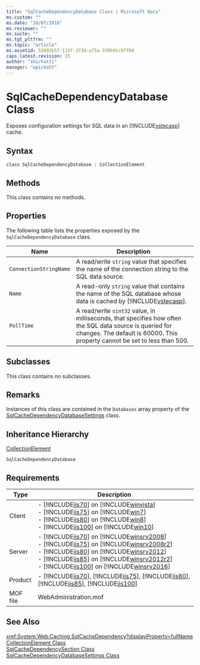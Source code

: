 ```yaml
---
title: "SqlCacheDependencyDatabase Class | Microsoft Docs"
ms.custom: ""
ms.date: "10/07/2016"
ms.reviewer: ""
ms.suite: ""
ms.tgt_pltfrm: ""
ms.topic: "article"
ms.assetid: 51602b5f-115f-373d-a75a-339b91c9ff94
caps.latest.revision: 15
author: "shirhatti"
manager: "wpickett"
---
```

# SqlCacheDependencyDatabase Class
Exposes configuration settings for SQL data in an [!INCLUDE[vstecasp](../../reference/includes/vstecasp-md.md)] cache.  
  
## Syntax  
  
```vbs  
class SqlCacheDependencyDatabase : CollectionElement  
```  
  
## Methods  
 This class contains no methods.  
  
## Properties  
 The following table lists the properties exposed by the `SqlCacheDependencyDatabase` class.  
  
|Name|Description|  
|----------|-----------------|  
|`ConnectionStringName`|A read/write `string` value that specifies the name of the connection string to the SQL data source.|  
|`Name`|A read-only `string` value that contains the name of the SQL database whose data is cached by [!INCLUDE[vstecasp](../../reference/includes/vstecasp-md.md)].|  
|`PollTime`|A read/write `sint32` value, in milliseconds, that specifies how often the SQL data source is queried for changes. The default is 60000. This property cannot be set to less than 500.|  
  
## Subclasses  
 This class contains no subclasses.  
  
## Remarks  
 Instances of this class are contained in the `Databases` array property of the [SqlCacheDependencyDatabaseSettings](../../reference/admin/sqlcachedependencydatabasesettings-class.md) class.  
  
## Inheritance Hierarchy  
 [CollectionElement](../../reference/admin/collectionelement-class.md)  
  
 `SqlCacheDependencyDatabase`  
  
## Requirements  
  
|Type|Description|  
|----------|-----------------|  
|Client|-   [!INCLUDE[iis70](../../reference/admin/includes/iis70-md.md)] on [!INCLUDE[winvista](../../reference/admin/includes/winvista-md.md)]<br />-   [!INCLUDE[iis75](../../reference/admin/includes/iis75-md.md)] on [!INCLUDE[win7](../../reference/admin/includes/win7-md.md)]<br />-   [!INCLUDE[iis80](../../reference/admin/includes/iis80-md.md)] on [!INCLUDE[win8](../../reference/admin/includes/win8-md.md)]<br />-   [!INCLUDE[iis100](../../reference/admin/includes/iis100-md.md)] on [!INCLUDE[win10](../../reference/admin/includes/win10-md.md)]|  
|Server|-   [!INCLUDE[iis70](../../reference/admin/includes/iis70-md.md)] on [!INCLUDE[winsrv2008](../../reference/admin/includes/winsrv2008-md.md)]<br />-   [!INCLUDE[iis75](../../reference/admin/includes/iis75-md.md)] on [!INCLUDE[winsrv2008r2](../../reference/admin/includes/winsrv2008r2-md.md)]<br />-   [!INCLUDE[iis80](../../reference/admin/includes/iis80-md.md)] on [!INCLUDE[winsrv2012](../../reference/admin/includes/winsrv2012-md.md)]<br />-   [!INCLUDE[iis85](../../reference/admin/includes/iis85-md.md)] on [!INCLUDE[winsrv2012r2](../../reference/admin/includes/winsrv2012r2-md.md)]<br />-   [!INCLUDE[iis100](../../reference/admin/includes/iis100-md.md)] on [!INCLUDE[winsrv2016](../../reference/admin/includes/winsrv2016-md.md)]|  
|Product|-   [!INCLUDE[iis70](../../reference/admin/includes/iis70-md.md)], [!INCLUDE[iis75](../../reference/admin/includes/iis75-md.md)], [!INCLUDE[iis80](../../reference/admin/includes/iis80-md.md)], [!INCLUDE[iis85](../../reference/admin/includes/iis85-md.md)], [!INCLUDE[iis100](../../reference/admin/includes/iis100-md.md)]|  
|MOF file|WebAdministration.mof|  
  
## See Also  
 <xref:System.Web.Caching.SqlCacheDependency?displayProperty=fullName>   
 [CollectionElement Class](../../reference/admin/collectionelement-class.md)   
 [SqlCacheDependencySection Class](../../reference/admin/sqlcachedependencysection-class.md)   
 [SqlCacheDependencyDatabaseSettings Class](../../reference/admin/sqlcachedependencydatabasesettings-class.md)